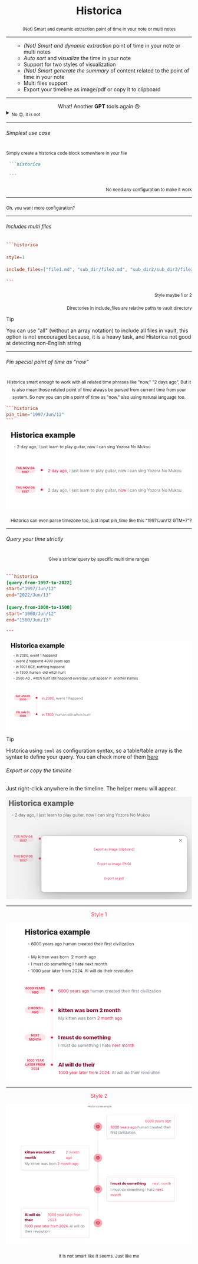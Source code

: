 <h1
    align="center"
>Historica</h1>

<div align="center">
<sub> (Not) Smart and dynamic extraction point of time in your note or multi notes</sub>

</div>

---


<ul>

- _(Not) Smart and dynamic extraction_ point of time in your note or multi notes
- _Auto sort_ and _visualize_ the time in your note 
- Support for two styles of visualization
- _(Not) Smart generate the summary_ of content related to the point of time in your note
- Multi files support
- Export your timeline as image/pdf or copy it to clipboard

</ul>

---
<div align="center">What! Another <b>GPT</b> tools again 😢

</div>

<div align="left">
<details>
<summary> <sub> No 😍, it is not</sub> </summary>
<sub>There is no heavy GPT or any remote server involve, just classic NLP that make sure anything as much fast as possible</sub>
</details></div>

---

###### Simplest use case

<div><sub>Simply create a historica code block somewhere in your file </sub> </div>

````markdown
 ```historica

 ```
````

<div align="right"
><sub>No need any configuration to make it work</sub></div>

---


<div><sub>Oh, you want more configuration?</sub></div>

---

###### Includes multi files

````toml
```historica

style=1 
 
include_files=["file1.md", "sub_dir/file2.md", "sub_dir2/sub_dir3/file3.md] 

```
````

<div align="right">
<sub>Style maybe 1 or 2</sub>

<sub>Directories in include_files are relative paths to vault directory </sub>
</div>

> [!tip]
> You can use "all" (without an array notation) to include all files in vault, this option is not encouraged because, it
> is a heavy task, and Historica not good at detecting non-English string

---

###### Pin special point of time as "now"

<div align="center">
<sub>
Historica smart enough to work with all related time phrases like "now," "2 days ago",
But it is also mean those related point of time always be parsed from current time from your system.
So now you can pin a point of time as "now," also using natural language too.
</sub>
</div>

````toml
```historica
pin_time="1997/Jun/12"
```
````

![](images/.README_images/historica_pin_time_example.png)

<div align="right">
<sub>
Historica can even parse timezone too, just input pin_time like this "1997/Jun/12 GTM+7"?
</sub>
</div>

---

###### Query your time strictly

<div align="center">
<sub>
Give a stricter query by specific multi time ranges
</sub>
</div>

````toml

```historica
[query.from-1997-to-2022]  
start="1997/Jun/12"  
end="2022/Jun/13"  
  
[query.from-1000-to-1500]  
start="1000/Jun/12"  
end="1500/Jun/13"

```

````

![](images/.README_images/historica_query_example.png)

> [!tip]
> Historica using `toml` as configuration syntax, so a table/table array is the syntax to define your query. You can
> check more of them [here](https://toml.io/en/v1.0.0#table)

###### Export or copy the timeline

Just right-click anywhere in the timeline. The helper menu will appear.

![](images/.README_images/historica_helper_menu.png)

---

<div align="center"><font color="#ff3c52">
Style 1
</font></div>

![](images/.README_images/ebfc0193.png)

---

<div align="center"><font color="#ff3c52">
Style 2
</font></div>

![](images/.README_images/d9a7b9af.png)


<div align="center">
<sub>It is not smart like it seems. Just like me</sub>
</div>




